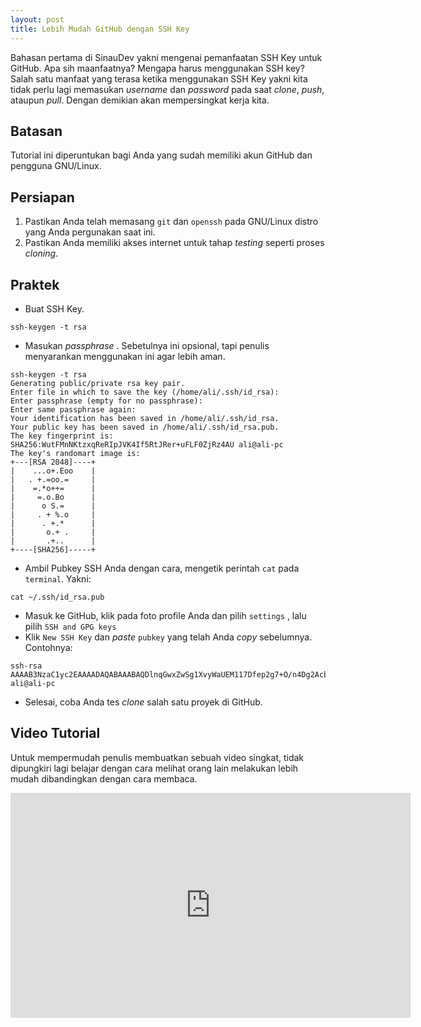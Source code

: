 ```yaml
---
layout: post
title: Lebih Mudah GitHub dengan SSH Key
---
```


Bahasan pertama di SinauDev yakni mengenai pemanfaatan SSH Key untuk GitHub. Apa sih maanfaatnya? Mengapa harus menggunakan SSH key? Salah satu manfaat yang terasa ketika menggunakan SSH Key yakni kita tidak perlu lagi memasukan _username_ dan _password_ pada saat _clone_, _push_, ataupun _pull_. Dengan demikian akan mempersingkat kerja kita.

## Batasan

Tutorial ini diperuntukan bagi Anda yang sudah memiliki akun GitHub dan pengguna GNU/Linux.

## Persiapan

1. Pastikan Anda telah memasang `git` dan `openssh` pada GNU/Linux distro yang Anda pergunakan saat ini.
2. Pastikan Anda memiliki akses internet untuk tahap _testing_ seperti proses _cloning_.


## Praktek

* Buat SSH Key. 

```
ssh-keygen -t rsa
```
* Masukan _passphrase_ . Sebetulnya ini opsional, tapi penulis menyarankan menggunakan ini agar lebih aman.

```
ssh-keygen -t rsa
Generating public/private rsa key pair.
Enter file in which to save the key (/home/ali/.ssh/id_rsa): 
Enter passphrase (empty for no passphrase): 
Enter same passphrase again: 
Your identification has been saved in /home/ali/.ssh/id_rsa.
Your public key has been saved in /home/ali/.ssh/id_rsa.pub.
The key fingerprint is:
SHA256:WutFMnNKtzxqReRIpJVK4If5RtJRer+uFLF0ZjRz4AU ali@ali-pc
The key's randomart image is:
+---[RSA 2048]----+
|    ...o+.Eoo    |
|   . +.=oo.=     |
|    =.*o++=      |
|     =.o.Bo      |
|      o S.=      |
|     . + %.o     |
|      . +.*      |
|       o.+ .     |
|       .+..      |
+----[SHA256]-----+
```
* Ambil Pubkey SSH Anda dengan cara, mengetik perintah `cat` pada `terminal`. Yakni:

```
cat ~/.ssh/id_rsa.pub
```
* Masuk ke GitHub, klik pada foto profile Anda dan pilih `settings` , lalu pilih `SSH and GPG keys`
* Klik `New SSH Key` dan _paste_ `pubkey` yang telah Anda _copy_ sebelumnya. Contohnya:

```
ssh-rsa AAAAB3NzaC1yc2EAAAADAQABAAABAQDlnqGwxZwSg1XvyWaUEM117Dfep2g7+O/n4Dg2Acb4vvqD2F33qMXQbVcdLlxTWJaDbbJMNxDp02dBMoHxlOPVyzqLc9Q43SQPxGAYzxG4WhEiDZbEqV2KlC3zxc5Noy3OyIeMqXEL5pTRTEApblsM6rirdhYSvRDD/MOLl51Sfx+RxRgHlBh12UfvSIoEmnJy10a6hsb8iSoEZuTui4ueRxZf3YMkgkFCTbG26zuTHEvsFPjsiuBjjBfkvLwJfrUFoO3mbExWH+Zcoup4uZtpVGE7EuuvsFcMXZepnIQgJmXFJlyO3giEKsuXOpgg9QpoVIb7GbgXuhMz95FKA/Ib ali@ali-pc
```
* Selesai, coba Anda tes _clone_ salah satu proyek di GitHub.



## Video Tutorial

Untuk mempermudah penulis membuatkan sebuah video singkat, tidak dipungkiri lagi belajar dengan cara melihat orang lain melakukan lebih mudah dibandingkan dengan cara membaca.

<iframe width="640" height="360" src="https://www.youtube.com/embed/xrVl0P7VRf4" frameborder="0" allowfullscreen></iframe>
